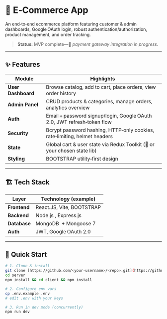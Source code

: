 # 🛒 E‑Commerce App

An end‑to‑end ecommerce platform featuring customer & admin dashboards, Google OAuth login, robust authentication/authorization, product management, and order tracking.  
> **Status:** MVP complete—🚧 *payment gateway integration in progress*.

---

## ✨ Features

| Module            | Highlights                                                                 |
|-------------------|-----------------------------------------------------------------------------|
| **User Dashboard**| Browse catalog, add to cart, place orders, view order history               |
| **Admin Panel**   | CRUD products & categories, manage orders, analytics overview               |
| **Auth**          | Email + password signup/login, Google OAuth 2.0, JWT refresh‑token flow     |
| **Security**      | Bcrypt password hashing, HTTP‑only cookies, rate‑limiting, helmet headers   |
| **State**         | Global cart & user state via Redux Toolkit (🔧 or your chosen state lib)    |
| **Styling**       | BOOTSTRAP utility‑first design                                              |

---

## 🏗️ Tech Stack

| Layer          | Technology (example)              |
|----------------|-----------------------------------|
| **Frontend**   | React.JS, Vite, BOOTSTRAP      |
| **Backend**    | Node.js , Express.js           |
| **Database**   | MongoDB  + Mongoose 7        |
| **Auth**       | JWT, Google OAuth 2.0             |

---

## 🚀 Quick Start

```bash
# 1. Clone & install
git clone [https://github.com/<your‑username>/<repo>.git](https://github.com/sukhvinderkaur97/E-Commerce.git)
cd server
npm install && cd client && npm install

# 2. Configure env vars
cp .env.example .env
# edit .env with your keys

# 3. Run in dev mode (concurrently)
npm run dev
